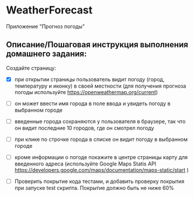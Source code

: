 # WeatherForecast
Приложение "Прогноз погоды"

## Описание/Пошаговая инструкция выполнения домашнего задания:

Создайте страницу: 
- [X]	при открытии страницы пользователь видит погоду (город, температуру и иконку) в своей местности (для получения прогноза погоды используйте https://openweathermap.org/current)
- [ ] он может ввести имя города в поле ввода и увидеть погоду в выбранном городе
- [ ] введенные города сохраняются у пользователя в браузере, так что он видит последние 10 городов, где он смотрел погоду
- [ ] при клике по строчке города в списке он видит погоду в выбранном городе
- [ ] кроме информации о погоде покажите в центре страницы карту для введенного адреса (используйте Google Maps Statis API https://developers.google.com/maps/documentation/maps-static/start )
- [ ] Проверить покрытие кода тестами, и добавить проверку покрытия при запуске test скрипта. Покрытие должно быть не ниже 60%


